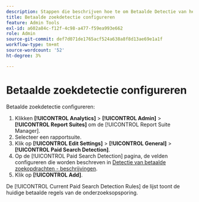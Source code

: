 ```yaml
---
description: Stappen die beschrijven hoe te om Betaalde Detectie van het Onderzoek te vormen.
title: Betaalde zoekdetectie configureren
feature: Admin Tools
exl-id: a602a84c-f12f-4c98-a477-f59ea993e662
role: Admin
source-git-commit: def7d071de1765acf524a638a8f8d13ae69e1a1f
workflow-type: tm+mt
source-wordcount: '52'
ht-degree: 3%

---
```


# Betaalde zoekdetectie configureren

Betaalde zoekdetectie configureren:

1. Klikken **[!UICONTROL Analytics]** > **[!UICONTROL Admin]** > **[!UICONTROL Report Suites]** om de [!UICONTROL Report Suite Manager].
1. Selecteer een rapportsuite.
1. Klik op **[!UICONTROL Edit Settings]** > **[!UICONTROL General]** > **[!UICONTROL Paid Search Detection]**.
1. Op de [!UICONTROL Paid Search Detection] pagina, de velden configureren die worden beschreven in [Detectie van betaalde zoekopdrachten - beschrijvingen](/help/admin/admin/c-manage-report-suites/c-edit-report-suites/general/paid-search-detection/paid-search-detection.md#section_0C2CFA0AF77B47098BE37CB024665D0D).
1. Klik op **[!UICONTROL Add]**.

De [!UICONTROL Current Paid Search Detection Rules] de lijst toont de huidige betaalde regels van de onderzoeksopsporing.
